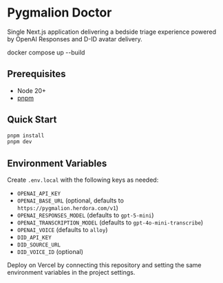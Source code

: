 # Pygmalion Doctor

Single Next.js application delivering a bedside triage experience powered by OpenAI Responses and D-ID avatar delivery.

docker compose up --build
## Prerequisites

- Node 20+
- [pnpm](https://pnpm.io/)

## Quick Start

```bash
pnpm install
pnpm dev
```

## Environment Variables

Create `.env.local` with the following keys as needed:

- `OPENAI_API_KEY`
- `OPENAI_BASE_URL` (optional, defaults to `https://pygmalion.herdora.com/v1`)
- `OPENAI_RESPONSES_MODEL` (defaults to `gpt-5-mini`)
- `OPENAI_TRANSCRIPTION_MODEL` (defaults to `gpt-4o-mini-transcribe`)
- `OPENAI_VOICE` (defaults to `alloy`)
- `DID_API_KEY`
- `DID_SOURCE_URL`
- `DID_VOICE_ID` (optional)

Deploy on Vercel by connecting this repository and setting the same environment variables in the project settings.

